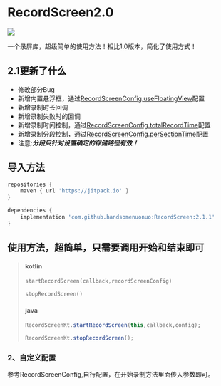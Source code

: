 # RecordScreen2.0
[![](https://jitpack.io/v/handsomenuonuo/RecordScreen.svg)](https://jitpack.io/#handsomenuonuo/RecordScreen)
  
一个录屏库，超级简单的使用方法！相比1.0版本，简化了使用方式！

## 2.1更新了什么
* 修改部分Bug
* 新增内置悬浮框，通过[RecordScreenConfig.useFloatingView]()配置
* 新增录制时长回调
* 新增录制失败时的回调
* 新增录制时间控制，通过[RecordScreenConfig.totalRecordTime]()配置
* 新增录制分段控制，通过[RecordScreenConfig.perSectionTime]()配置
* 注意:___分段只针对设置确定的存储路径有效！___

## 导入方法
```gradle
repositories {
    maven { url 'https://jitpack.io' }
}
```
```gradle
dependencies {
    implementation 'com.github.handsomenuonuo:RecordScreen:2.1.1'
}
```

## 使用方法，超简单，只需要调用开始和结束即可
>#### kotlin
> ```kotlin
>startRecordScreen(callback,recordScreenConfig)
>
>stopRecordScreen()
>```
>#### java
> ```java
> RecordScreenKt.startRecordScreen(this,callback,config);
>
>RecordScreenKt.stopRecordScreen();
>```

### 2、自定义配置
参考RecordScreenConfig,自行配置，在开始录制方法里面传入参数即可。












